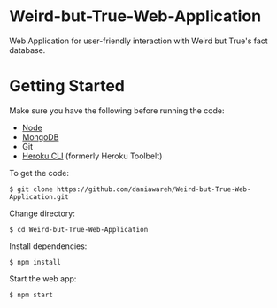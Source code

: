 # Weird-but-True-Web-Application
Web Application for user-friendly interaction with Weird but True's fact database.

# Getting Started
Make sure you have the following before running the code:
- [Node](http://nodejs.org/download/)
- [MongoDB](http://docs.mongodb.org/manual/installation/)
- Git
- [Heroku CLI](https://devcenter.heroku.com/articles/heroku-cli) (formerly Heroku Toolbelt)

To get the code:

`$ git clone https://github.com/daniawareh/Weird-but-True-Web-Application.git`

Change directory:

`$ cd Weird-but-True-Web-Application`

Install dependencies:

`$ npm install`

Start the web app:

`$ npm start`
